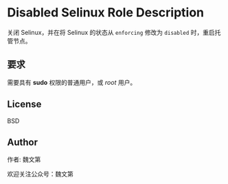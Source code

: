 # Disabled Selinux Role Description

关闭 Selinux，并在将 Selinux 的状态从 `enforcing` 修改为 `disabled` 时，重启托管节点。

## 要求

需要具有 **sudo** 权限的普通用户，或 *root* 用户。

License
-------

BSD

Author
------------------

作者: 魏文第

欢迎关注公众号：魏文第
